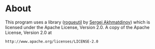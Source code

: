# About
This program uses a library ([rogueutil](https://github.com/sakhmatd/rogueutil) by [Sergei Akhmatdinov](https://github.com/sakhmatd)) which is licensed under the Apache License, Version 2.0. A copy of the Apache License, Version 2.0 at
```
http://www.apache.org/licenses/LICENSE-2.0
```